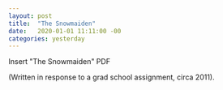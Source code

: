 ```yaml
---
layout: post
title:  "The Snowmaiden"
date:   2020-01-01 11:11:00 -00
categories: yesterday
---
```



Insert "The Snowmaiden" PDF


(Written in response to a grad school assignment, circa 2011). 
